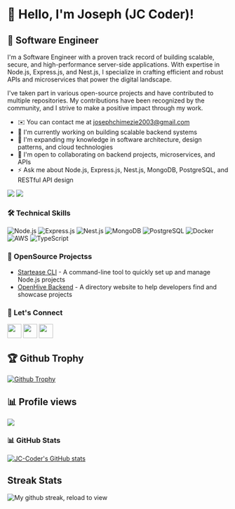# 👋 Hello, I'm Joseph (JC Coder)!

## 🚀 Software Engineer

I'm a Software Engineer with a proven track record of building scalable, secure, and high-performance server-side applications. With expertise in Node.js, Express.js, and Nest.js, I specialize in crafting efficient and robust APIs and microservices that power the digital landscape.

I've taken part in various open-source projects and have contributed to multiple repositories. My contributions have been recognized by the community, and I strive to make a positive impact through my work.

* ✉️  You can contact me at [josephchimezie2003@gmail.com](mailto:josephchimezie2003@gmail.com)
* 🚀  I'm currently working on building scalable backend systems
* 🧠  I'm expanding my knowledge in software architecture, design patterns, and cloud technologies
* 🤝  I'm open to collaborating on backend projects, microservices, and APIs
* ⚡  Ask me about Node.js, Express.js, Nest.js, MongoDB, PostgreSQL, and RESTful API design

<a href="https://x.com/jc_coder1" target="_blank" rel="noreferrer"><img
src="https://img.shields.io/twitter/follow/jc_coder1?logo=twitter&style=for-the-badge&color=f97316&labelColor=000000"
/></a>
<a href="https://www.github.com/JC-Coder" target="_blank" rel="noreferrer"><img
src="https://img.shields.io/github/followers/JC-Coder?logo=github&style=for-the-badge&color=f97316&labelColor=000000" /></a>

### 🛠️ Technical Skills

![Node.js](https://img.shields.io/badge/-Node.js-339933?style=flat-square&logo=node.js&logoColor=white)
![Express.js](https://img.shields.io/badge/-Express.js-000000?style=flat-square&logo=express&logoColor=white)
![Nest.js](https://img.shields.io/badge/-Nest.js-E0234E?style=flat-square&logo=nestjs&logoColor=white)
![MongoDB](https://img.shields.io/badge/-MongoDB-47A248?style=flat-square&logo=mongodb&logoColor=white)
![PostgreSQL](https://img.shields.io/badge/-PostgreSQL-336791?style=flat-square&logo=postgresql&logoColor=white)
![Docker](https://img.shields.io/badge/-Docker-2496ED?style=flat-square&logo=docker&logoColor=white)
![AWS](https://img.shields.io/badge/-AWS-232F3E?style=flat-square&logo=amazon-aws&logoColor=white)
![TypeScript](https://img.shields.io/badge/-TypeScript-3178C6?style=flat-square&logo=typescript&logoColor=white)


### 🌟 OpenSource Projectss

- [Startease CLI](https://www.npmjs.com/package/startease-cli) - A command-line tool to quickly set up and manage Node.js projects
- [OpenHive Backend](https://github.com/IDAN-DEVS/openhive-backend) - A directory website to help developers find and showcase projects

### 🔗 Let's Connect

<p align="left">
  <a href="https://www.linkedin.com/in/joseph-jc-coder-19504325a" target="_blank" rel="noreferrer"><img src="https://raw.githubusercontent.com/danielcranney/readme-generator/main/public/icons/socials/linkedin.svg" width="32" height="32" /></a>
  <a href="https://www.github.com/JC-Coder" target="_blank" rel="noreferrer"><img src="https://raw.githubusercontent.com/danielcranney/readme-generator/main/public/icons/socials/github-dark.svg" width="32" height="32" /></a>
<a href="https://x.com/jc_coder1" target="_blank" rel="noreferrer"><img src="https://github.com/user-attachments/assets/d651eca8-7f76-4ff8-a8cc-858eb2c93869" height="32" width="32" /></a>
</p>

## 🏆 Github Trophy
  
<a href="https://jc-coder.vercel.app">
<img alt="Github Trophy" src="https://github-profile-trophy.vercel.app/?username=jc-coder&theme=gruvbox">
</a>

## 📊 Profile views
  ![](https://komarev.com/ghpvc/?username=jc-coder&color=green) <br />
  
### 📊 GitHub Stats

<a href="https://github.com/JC-Coder"><img src="https://github-readme-stats.vercel.app/api?username=JC-Coder&show_icons=true&hide=&count_private=true&title_color=facc15&text_color=facc15&icon_color=f97316&bg_color=000000&hide_border=true&show_icons=true" alt="JC-Coder's GitHub stats" /></a>

## Streak Stats

<img alt="My github streak, reload to view" src="https://github-readme-streak-stats.herokuapp.com/?user=jc-coder&theme=dark">
